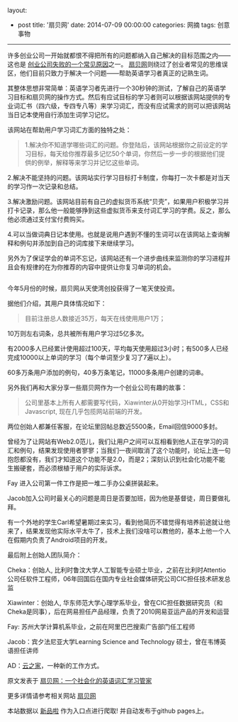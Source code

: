 layout: 
  - post 
title: '扇贝网' 
date: 2014-07-09 00:00:00 
categories: 网摘 
tags: 创意事物 
---

<p><img src="http://static.36kr.com/wp-content/uploads/2011/09/logo1.gif" alt=""/>许多创业公司一开始就都恨不得把所有的问题都纳入自己解决的目标范围之内——这也是 <a target="_blank" data-no-turbolink="true" href="http://www.36kr.com/p/43596.html">创业公司失败的一个常见原因</a>之一。 <a target="_blank" data-no-turbolink="true" href="http://www.shanbay.com/">扇贝网</a>则绕过了创业者常见的思维误区，他们目前只致力于解决一个问题——帮助英语学习者真正的记熟生词。</p>

<p>其整体思想非常简单：英语学习者先进行一个30秒钟的测试，了解自己的英语学习目标和扇贝网的操作方式。然后有应试目标的学习者则可以根据该网站提供的专业词汇书（四六级，专四专八等）来学习词汇，而没有应试需求的则可以把该网站当日记本使用自行添加生词学习记忆。</p>

<p>该网站在帮助用户学习词汇方面的独特之处：</p>

<blockquote>
<p>1.解决你不知道学哪些词汇的问题。你登陆后，该网站根据你之前设定的学习目标，每天给你推荐最多记忆50个单词，你然后一步一步的根据他们提供的例举，解释等来学习并记忆这些单词。</p>
</blockquote>

<p>2.解决不能坚持的问题。该网站实行学习目标打卡制度，你每打一次卡都是对当天的学习作一次记录和总结。</p>

<p>3.解决激励问题。该网站目前有自己的虚拟货币系统“贝壳”，如果用户积极学习并打卡记录，那么他一般能够挣到这些虚拟货币来支付词汇学习的学费。反之，那么他必须通过支付宝付费购买。</p>

<p>4.可以当做词典日记本使用。也就是说用户遇到不懂的生词可以在该网站上查询解释和例句并添加到自己的词库接下来继续学习。</p>

<p>另外为了保证学会的单词不忘记，该网站还有一个进步曲线来监测你的学习进程并且会有规律的在为你推荐的内容中提供让你复习单词的机会。</p>

<p><a target="_blank" data-no-turbolink="true" href="http://www.36kr.com/p/45250.html/shanbei1"><img src="http://static.36kr.com/wp-content/uploads/2011/09/shanbei1.png" alt=""/></a></p>

<p>今年5月份的时候，扇贝网从天使湾创投获得了一笔天使投资。</p>

<p>据他们介绍，其用户具体情况如下：</p>

<blockquote>
<p>目前注册总人数接近35万，每天在线使用用户1万；</p>
</blockquote>

<p>10万则左右词条，总共被所有用户学习过5亿多次。</p>

<p>有2000多人已经累计使用超过100天，平均每天使用超过3小时；有500多人已经完成10000以上单词的学习（每个单词至少复习了7遍以上）。</p>

<p>60多万条用户添加的例句，40多万条笔记，11000多条用户创建的词串。</p>

<p>另外我们再和大家分享一些扇贝网作为一个创业公司有趣的故事：</p>

<blockquote>
<p>公司里基本上所有人都需要写代码，Xiawinter从0开始学习HTML，CSS和Javascript, 现在几乎包揽网站前端的开发。</p>
</blockquote>

<p>两位创始人都兼任客服，在论坛里回帖总数近5500条，Email回信9000多封。</p>

<p>曾经为了让网站有Web2.0范儿，我们让用户之间可以互相看到他人正在学习的词汇和例句，结果发现使用者寥寥；当我们一夜间取消了这个功能时，论坛上连一句抱怨都没有，我们才知道这个功能不是2.0，而是2；深刻认识到社会化功能不能生搬硬套，而必须根植于用户的实际诉求。</p>

<p>Fay 进入公司第一件工作是把一堆二手办公桌拼装起来。</p>

<p>Jacob加入公司时最关心的问题是周日是否要加班，因为他是基督徒，周日要做礼拜。</p>

<p>有一个外地的学生Carl希望暑期过来实习，看到他简历不错觉得有培养前途就让他来了，结果发现他实际水平太牛了，技术上我们没啥可以教他的，基本上他一个人在假期内负责了Android项目的开发。</p>

<p>最后附上创始人团队简介：</p>

<p>Cheka：创始人, 比利时鲁汶大学人工智能专业硕士毕业，之前在比利时Attentio公司任软件工程师，06年回国后在国内专业社会媒体研究公司CIC担任技术研发总监</p>

<p>Xiawinter：创始人, 华东师范大学心理学系毕业，曾在CIC担任数据研究员（和Cheka是同事），后在网易担任产品经理，负责了2010网易亚运产品的开发和运营</p>

<p>Fay: 苏州大学计算机系毕业，之前在阿里巴巴搜索广告部门任工程师</p>

<p>Jacob：宾夕法尼亚大学Learning Science and Technology 硕士，曾在韦博英语担任讲师</p>
					<p></p>
					<p>AD：<a href="http://cnrdn.com/GJWE" target="_blank">云之家</a>，一种新的工作方式。</p>  



原文发表于 [扇贝网：一个社会化的英语词汇学习管家](http://www.36kr.com/p/45250.html)  

更多详情请参考相关网站 [扇贝网](http://shanbay.com)  

本站数据以 [新品啦](http://xinpinla.com/) 作为入口点进行爬取! 并自动发布于github pages上。  
